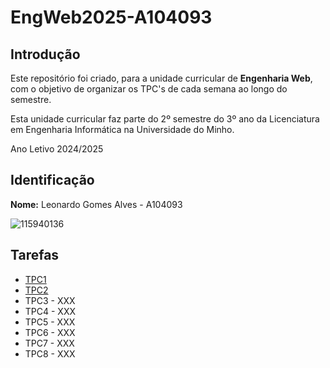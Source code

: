 # EngWeb2025-A104093

## Introdução

Este repositório foi criado, para a unidade curricular de **Engenharia Web**, com o objetivo de organizar os TPC's de cada semana ao longo do semestre.

Esta unidade curricular faz parte do 2º semestre do 3º ano da Licenciatura em Engenharia Informática na Universidade do Minho.

Ano Letivo 2024/2025

## Identificação
**Nome:** Leonardo Gomes Alves - A104093

![115940136](https://github.com/user-attachments/assets/68bdbc41-86fd-4a82-91ad-d08d2e9787ac)

## Tarefas
<ul>
  <li><a href="https://github.com/LeonardoGomesAlves/EngWeb2025-A104093/tree/main/TPC1">TPC1</a></li>
  <li><a href="https://github.com/LeonardoGomesAlves/EngWeb2025-A104093/tree/main/TPC2">TPC2</a></li>
  <li>TPC3 - XXX</li>
  <li>TPC4 - XXX</li>
  <li>TPC5 - XXX</li>
  <li>TPC6 - XXX</li>
  <li>TPC7 - XXX</li>
  <li>TPC8 - XXX</li>
</ul>
